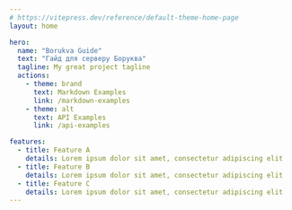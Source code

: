 ```yaml
---
# https://vitepress.dev/reference/default-theme-home-page
layout: home

hero:
  name: "Borukva Guide"
  text: "Гайд для серверу Боруква"
  tagline: My great project tagline
  actions:
    - theme: brand
      text: Markdown Examples
      link: /markdown-examples
    - theme: alt
      text: API Examples
      link: /api-examples

features:
  - title: Feature A
    details: Lorem ipsum dolor sit amet, consectetur adipiscing elit
  - title: Feature B
    details: Lorem ipsum dolor sit amet, consectetur adipiscing elit
  - title: Feature C
    details: Lorem ipsum dolor sit amet, consectetur adipiscing elit
---
```


